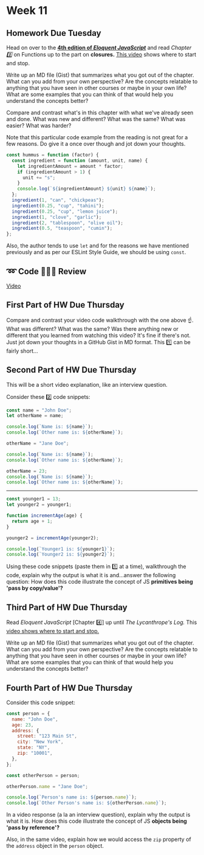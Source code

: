 # Week 11

## Homework Due Tuesday

Head on over to the [**4th edition of _Eloquent JavaScript_**](https://eloquentjavascript.net/03_functions.html) and read _Chapter 3️⃣_ on Functions up to the part on **closures.** [This video](https://somup.com/cZeZbuCbWB) shows where to start and stop.

Write up an MD file (Gist) that summarizes what you got out of the chapter. What can you add from your own perspective? Are the concepts relatable to anything that you have seen in other courses or maybe in your own life? What are some examples that you can think of that would help you understand the concepts better?

Compare and contrast what's in this chapter with what we've already seen and done. What was new and different? What was the same? What was easier? What was harder?

Note that this particular code example from the reading is not great for a few reasons. Do give it a once over though and jot down your thoughts.

```js
const hummus = function (factor) {
  const ingredient = function (amount, unit, name) {
    let ingredientAmount = amount * factor;
    if (ingredientAmount > 1) {
      unit += "s";
    }
    console.log(`${ingredientAmount} ${unit} ${name}`);
  };
  ingredient(1, "can", "chickpeas");
  ingredient(0.25, "cup", "tahini");
  ingredient(0.25, "cup", "lemon juice");
  ingredient(1, "clove", "garlic");
  ingredient(2, "tablespoon", "olive oil");
  ingredient(0.5, "teaspoon", "cumin");
};
```

Also, the author tends to use `let` and for the reasons we have mentioned previously and as per our ESLint Style Guide, we should be using `const`.

## ➿ Code 👩🏾‍💻 Review

[Video](https://youtu.be/SUX8UZg0RnA?si=4GwBNijvJZHbq2Hb)

## First Part of HW Due Thursday

Compare and contrast your video code walkthrough with the one above ☝️. What was different? What was the same? Was there anything new or different that you learned from watching this video? It's fine if there's not. Just jot down your thoughts in a GitHub Gist in MD format. This 1️⃣ can be fairly short...

## Second Part of HW Due Thursday

This will be a short video explanation, like an interview question.

Consider these 2️⃣ code snippets:

```js
const name = "John Doe";
let otherName = name;

console.log(`Name is: ${name}`);
console.log(`Other name is: ${otherName}`);

otherName = "Jane Doe";

console.log(`Name is: ${name}`);
console.log(`Other name is: ${otherName}`);

otherName = 23;
console.log(`Name is: ${name}`);
console.log(`Other name is: ${otherName}`);
```

---

```js
const younger1 = 13;
let younger2 = younger1;

function incrementAge(age) {
  return age + 1;
}

younger2 = incrementAge(younger2);

console.log(`Younger1 is: ${younger1}`);
console.log(`Younger2 is: ${younger2}`);
```

Using these code snippets (paste them in 1️⃣ at a time), walkthrough the code, explain why the output is what it is and...answer the following question: How does this code illustrate the concept of JS **primitives being 'pass by copy/value'?**

## Third Part of HW Due Thursday

Read _Eloquent JavaScript_ [Chapter 4️⃣] up until _The Lycanthrope's Log._ This [video shows where to start and stop.](https://somup.com/cZfVeUCtmr)

Write up an MD file (Gist) that summarizes what you got out of the chapter. What can you add from your own perspective? Are the concepts relatable to anything that you have seen in other courses or maybe in your own life? What are some examples that you can think of that would help you understand the concepts better?

## Fourth Part of HW Due Thursday

Consider this code snippet:

```js
const person = {
  name: "John Doe",
  age: 23,
  address: {
    street: "123 Main St",
    city: "New York",
    state: "NY",
    zip: "10001",
  },
};

const otherPerson = person;

otherPerson.name = "Jane Doe";

console.log(`Person's name is: ${person.name}`);
console.log(`Other Person's name is: ${otherPerson.name}`);
```

In a video response (a la an interview question), explain why the output is what it is. How does this code illustrate the concept of JS **objects being 'pass by reference'?**

Also, in the same video, explain how we would access the `zip` property of the `address` object in the `person` object.
